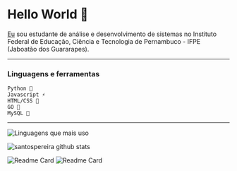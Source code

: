 # Hello World 👋

[Eu](https://www.linkedin.com/in/pedro-henrique-dos-santos-pereira-245b12174) sou estudante de análise e desenvolvimento de sistemas no Instituto Federal de Educação, Ciência e Tecnologia de Pernambuco - IFPE (Jaboatão dos Guararapes).

---
### Linguagens e ferramentas
  ~~~
  Python 🐍
  Javascript ⚡
  HTML/CSS 🎨
  GO 🚀
  MySQL 🐬
  ~~~
---


![Linguagens que mais uso](https://github-readme-stats.vercel.app/api/top-langs/?username=santospereira&layout=compact&custom_title=Linguagens%20Que%20Mais%20Uso&bg_color=)

![santospereira github stats](https://github-readme-stats.vercel.app/api?username=santospereira&&show_icons=true&title_color=000&icon_color=2ab02f&text_color=545754&bg_color=fffff)



![Readme Card](https://github-readme-stats.vercel.app/api/pin/?username=santospereira&repo=JavaEm12Dias)
![Readme Card](https://github-readme-stats.vercel.app/api/pin/?username=santospereira&repo=Carro_autonomo)

